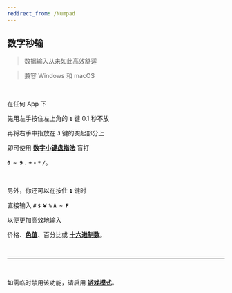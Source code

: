 ```yaml
---
redirect_from: /Numpad
---
```


## 数字秒输

> 数据输入从未如此高效舒适

> 兼容 Windows 和 macOS

<br>

在任何 App 下

先用左手按住左上角的 **`1`** 键 0.1 秒不放

再将右手中指放在 **`J`** 键的突起部分上

即可使用 [**数字小键盘指法**](https://www.baidu.com/s?wd=数字小键盘指法) 盲打

**`0 ~ 9` `.` `+` `-` `*` `/`**。

<br>

另外，你还可以在按住 **`1`** 键时

直接输入 **`#` `$` `￥` `%` `A ~ F`**

以便更加高效地输入

价格、[**色值**](https://www.baidu.com/s?wd=色值)、百分比或 [**十六进制数**](https://www.baidu.com/s?wd=十六进制数)。

<br>

---

<br>

如需临时禁用该功能，请启用 [**游戏模式**](/game)。
